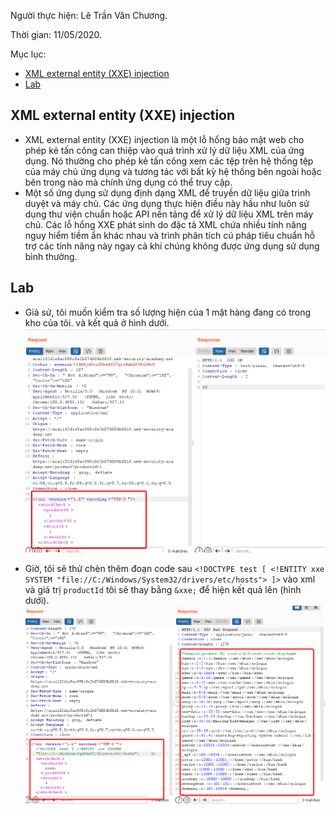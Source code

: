 Người thực hiện: Lê Trần Văn Chương.

Thời gian: 11/05/2020.

Mục lục:
- [XML external entity (XXE) injection](#xml-external-entity-xxe-injection)
- [Lab](#lab)

## XML external entity (XXE) injection 
- XML external entity (XXE) injection là một lỗ hổng bảo mật web cho phép kẻ tấn công can thiệp vào quá trình xử lý dữ liệu XML của ứng dụng. Nó thường cho phép kẻ tấn công xem các tệp trên hệ thống tệp của máy chủ ứng dụng và tương tác với bất kỳ hệ thống bên ngoài hoặc bên trong nào mà chính ứng dụng có thể truy cập.
- Một số ứng dụng sử dụng định dạng XML để truyền dữ liệu giữa trình duyệt và máy chủ. Các ứng dụng thực hiện điều này hầu như luôn sử dụng thư viện chuẩn hoặc API nền tảng để xử lý dữ liệu XML trên máy chủ. Các lỗ hổng XXE phát sinh do đặc tả XML chứa nhiều tính năng nguy hiểm tiềm ẩn khác nhau và trình phân tích cú pháp tiêu chuẩn hỗ trợ các tính năng này ngay cả khi chúng không được ứng dụng sử dụng bình thường.

## Lab
- Giả sử, tôi muốn kiểm tra số lượng hiện của 1 mặt hàng đang có trong kho của tôi. và kết quả ở hình dưới.
![Hình 1.](~/../img/1.png)

- Giờ, tôi sẽ thử chèn thêm đoạn code sau `<!DOCTYPE test [ <!ENTITY xxe SYSTEM "file://C:/Windows/System32/drivers/etc/hosts"> ]>` vào xml và giá trị `productId` tôi sẽ thay bằng `&xxe;` để hiện kết quả lên (hình dưới).
![Hình 2.](~/../img/2.png)





